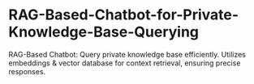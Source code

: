 # RAG-Based-Chatbot-for-Private-Knowledge-Base-Querying
RAG-Based Chatbot: Query private knowledge base efficiently. Utilizes embeddings &amp; vector database for context retrieval, ensuring precise responses.
